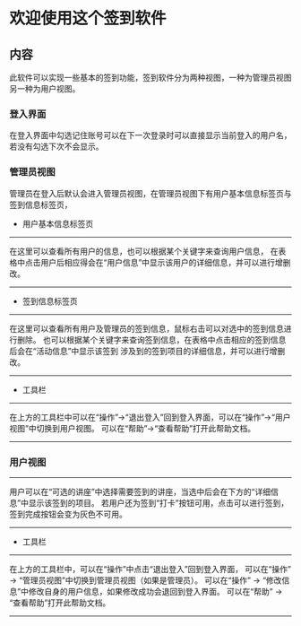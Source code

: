 # 欢迎使用这个签到软件

## 内容
此软件可以实现一些基本的签到功能，签到软件分为两种视图，一种为管理员视图另一种为用户视图。

### 登入界面
在登入界面中勾选记住账号可以在下一次登录时可以直接显示当前登入的用户名，若没有勾选下次不会显示。

### 管理员视图
管理员在登入后默认会进入管理员视图，在管理员视图下有用户基本信息标签页与签到信息标签页，

- 用户基本信息标签页

* * *
在这里可以查看所有用户的信息，也可以根据某个关键字来查询用户信息，
在表格中点击用户后相应得会在“用户信息”中显示该用户的详细信息，并可以进行增删改。
* * *

- 签到信息标签页
* * *
在这里可以查看所有用户及管理员的签到信息，鼠标右击可以对选中的签到信息进行删除。
也可以根据某个关键字来查询签到信息，在表格中点击相应的签到信息后会在“活动信息”中显示该签到
涉及到的签到项目的详细信息，并可以进行增删改。
* * *

- 工具栏
* * *
在上方的工具栏中可以在“操作”->“退出登入”回到登入界面，可以在“操作”->“用户视图”中切换到用户视图。
可以在“帮助”->“查看帮助”打开此帮助文档。
* * *

### 用户视图
* * *
用户可以在“可选的讲座”中选择需要签到的讲座，当选中后会在下方的“详细信息”中显示该签到的项目。
若用户还为签到“打卡”按钮可用，点击可以进行签到，签到完成按钮会变为灰色不可用。
* * *
- 工具栏
* * *
在上方的工具栏中，可以在“操作”中点击“退出登入”回到登入界面，
可以在“操作” -> “管理员视图”中切换到管理员视图（如果是管理员）。
可以在“操作” -> “修改信息”中修改自身的用户信息，如果修改成功会退回到登入界面。
可以在“帮助” -> “查看帮助”打开此帮助文档。
* * *

